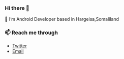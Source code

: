 ### Hi there 👋

🔭 I’m Android Developer based in Hargeisa,Somaliland

### 📫 Reach me through
- [Twitter](https://twitter.com/jimale_10)
- [Email](mailto:jimale@tiriig.com?subject=%20From%20Github)

<!--
**jimale/jimale** is a ✨ _special_ ✨ repository because its `README.md` (this file) appears on your GitHub profile.

Here are some ideas to get you started:

 🔭 I’m Android Developer based on Hargeisa,Somaliland
- 🌱 I’m currently learning ...
- 👯 I’m looking to collaborate on ...
- 🤔 I’m looking for help with ...
- 💬 Ask me about ...
- 📫 How to reach me: ...
- 😄 Pronouns: ...
- ⚡ Fun fact: ...
-->
